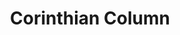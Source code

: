 ---
pid: RS266
title: Corinthian Column
location_transcription: Rittenhouse Square Avenue of the Arts
zipcode: 
outside_phl: 
neighborhood: 
age: 
age_range: 
instagram: 
image_file_name: RS_266.jpg
proposal_transcription: |-
  Insentsphor
  Fashionable Moms
  Cultured Moms
topic: Culture,Family
topic_summary: 0, 0
type: Other No Form
keywords_other: 
credit: Veronica Dee Ang
image_labels: 
twitter: 
facebook: 
permalink: "/monuments/rs266/"
layout: item-page
---